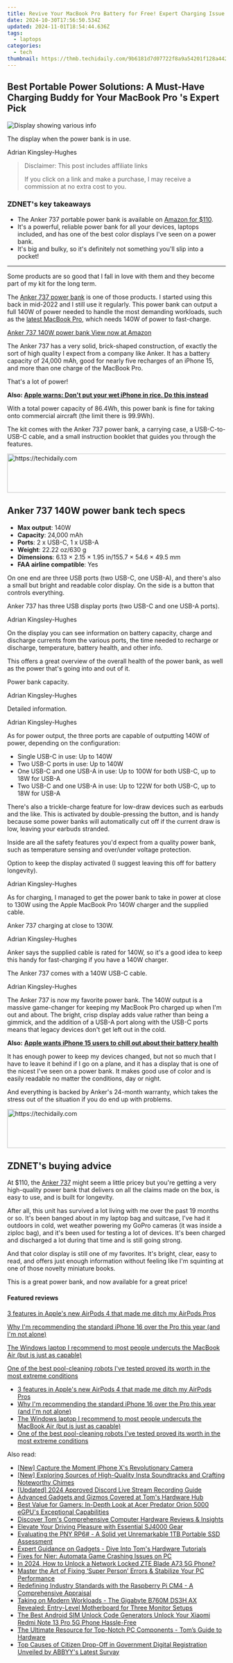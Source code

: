 ```yaml
---
title: Revive Your MacBook Pro Battery for Free! Expert Charging Issue Solutions on ZDNet
date: 2024-10-30T17:56:50.534Z
updated: 2024-11-01T18:54:44.636Z
tags:
  - laptops
categories:
  - tech
thumbnail: https://thmb.techidaily.com/9b6181d7d07722f8a9a54201f128a4424f9e657e4070376880c0b424223e6faa.jpg
---
```


## Best Portable Power Solutions: A Must-Have Charging Buddy for Your MacBook Pro 's Expert Pick

![Display showing various info](https://www.zdnet.com/a/img/resize/0cadce5d8cdb09e5ccaa426b129fc86aec2af3ab/2022/09/12/e449dbb5-1b91-469d-b90d-497973b220c3/img-8349-00-00-01-03-still001.jpg?auto=webp&width=1280)

The display when the power bank is in use.

Adrian Kingsley-Hughes

>  Disclaimer: This post includes affiliate links
>
>  If you click on a link and make a purchase, I may receive a commission at no extra cost to you.
>

### ZDNET's key takeaways

* The Anker 737 portable power bank is available on [Amazon for $110](https://buy.geni.us/Proxy.ashx?TSID=368250&GR%5FURL=https%3A%2F%2Fwww.amazon.com%2FAnker-PowerCore-Portable-Charger-Compatible%2Fdp%2FB09VPHVT2Z%3Ftag%3Dzd-buy-button-20%26ascsubtag%3D%5F%5FCOM%5FCLICK%5FID%5F%5F%7Ce41e374e-90e8-440f-9b5a-56dec8030be7%7Cdtp&dtb=1).
* It's a powerful, reliable power bank for all your devices, laptops included, and has one of the best color displays I've seen on a power bank.
* It's big and bulky, so it's definitely not something you'll slip into a pocket!

---

Some products are so good that I fall in love with them and they become part of my kit for the long term. 

The [Anker 737 power bank](https://buy.geni.us/Proxy.ashx?TSID=368250&GR%5FURL=https%3A%2F%2Fwww.amazon.com%2FAnker-PowerCore-Portable-Charger-Compatible%2Fdp%2FB09VPHVT2Z%2F%3Ftag%3Dzd-buy-button-20%26ascsubtag%3D%5F%5FCOM%5FCLICK%5FID%5F%5F%7Ce41e374e-90e8-440f-9b5a-56dec8030be7%7Cdtp&dtb=1) is one of those products. I started using this back in mid-2022 and I still use it regularly. This power bank can output a full 140W of power needed to handle the most demanding workloads, such as the [latest MacBook Pro](https://apple.sjv.io/c/159047/435031/7613?&sharedid=zdnet&partnerpropertyid=1980086&u=https%3A%2F%2Fwww.apple.com%2Fshop%2Fbuy-mac%2Fmacbook-pro&subId1=zd-%5F%5FCOM%5FCLICK%5FID%5F%5F-dtp), which needs 140W of power to fast-charge.

[Anker 737 140W power bank View now at Amazon](https://buy.geni.us/Proxy.ashx?TSID=368250&GR%5FURL=https%3A%2F%2Fwww.amazon.com%2FAnker-PowerCore-Portable-Charger-Compatible%2Fdp%2FB09VPHVT2Z%3Ftag%3Dzd-buy-button-20%26ascsubtag%3D%5F%5FCOM%5FCLICK%5FID%5F%5F%7Ce41e374e-90e8-440f-9b5a-56dec8030be7%7Cdtp&dtb=1)

The Anker 737 has a very solid, brick-shaped construction, of exactly the sort of high quality I expect from a company like Anker. It has a battery capacity of 24,000 mAh, good for nearly five recharges of an iPhone 15, and more than one charge of the MacBook Pro. 

That's a lot of power!

**Also: [Apple warns: Don't put your wet iPhone in rice. Do this instead](https://www.zdnet.com/article/apple-warns-dont-put-your-wet-iphone-in-rice-do-this-instead/)**

With a total power capacity of 86.4Wh, this power bank is fine for taking onto commercial aircraft (the limit there is 99.9Wh). 

The kit comes with the Anker 737 power bank, a carrying case, a USB-C-to-USB-C cable, and a small instruction booklet that guides you through the features. 

<!-- affiliate ads begin -->
<a href="https://aligracehair.sjv.io/c/5597632/2047351/19272" target="_top" id="2047351">
  <img src="//a.impactradius-go.com/display-ad/19272-2047351" border="0" alt="https://techidaily.com" width="728" height="90"/>
</a>
<img height="0" width="0" src="https://aligracehair.sjv.io/i/5597632/2047351/19272" style="position:absolute;visibility:hidden;" border="0" />
<!-- affiliate ads end -->

## Anker 737 140W power bank tech specs

* **Max output**: 140W
* **Capacity**: 24,000 mAh
* **Ports**: 2 x USB-C, 1 x USB-A
* **Weight**: 22.22 oz/630 g
* **Dimensions**: 6.13 × 2.15 × 1.95 in/155.7 × 54.6 × 49.5 mm
* **FAA airline compatible**: Yes

On one end are three USB ports (two USB-C, one USB-A), and there's also a small but bright and readable color display. On the side is a button that controls everything. 

Anker 737 has three USB display ports (two USB-C and one USB-A ports).

Adrian Kingsley-Hughes

On the display you can see information on battery capacity, charge and discharge currents from the various ports, the time needed to recharge or discharge, temperature, battery health, and other info. 

This offers a great overview of the overall health of the power bank, as well as the power that's going into and out of it. 

Power bank capacity.

Adrian Kingsley-Hughes

Detailed information.

Adrian Kingsley-Hughes

As for power output, the three ports are capable of outputting 140W of power, depending on the configuration: 

* Single USB-C in use: Up to 140W
* Two USB-C ports in use: Up to 140W
* One USB-C and one USB-A in use: Up to 100W for both USB-C, up to 18W for USB-A
* Two USB-C and one USB-A in use: Up to 122W for both USB-C, up to 18W for USB-A

There's also a trickle-charge feature for low-draw devices such as earbuds and the like. This is activated by double-pressing the button, and is handy because some power banks will automatically cut off if the current draw is low, leaving your earbuds stranded. 

Inside are all the safety features you'd expect from a quality power bank, such as temperature sensing and over/under voltage protection. 

Option to keep the display activated (I suggest leaving this off for battery longevity).

Adrian Kingsley-Hughes

As for charging, I managed to get the power bank to take in power at close to 130W using the Apple MacBook Pro 140W charger and the supplied cable. 

Anker 737 charging at close to 130W.

Adrian Kingsley-Hughes

Anker says the supplied cable is rated for 140W, so it's a good idea to keep this handy for fast-charging if you have a 140W charger. 

The Anker 737 comes with a 140W USB-C cable.

Adrian Kingsley-Hughes

The Anker 737 is now my favorite power bank. The 140W output is a massive game-changer for keeping my MacBook Pro charged up when I'm out and about. The bright, crisp display adds value rather than being a gimmick, and the addition of a USB-A port along with the USB-C ports means that legacy devices don't get left out in the cold. 

**Also:** [**Apple wants iPhone 15 users to chill out about their battery health**](https://www.zdnet.com/article/apple-wants-iphone-15-users-to-chill-out-about-their-battery-health/)

It has enough power to keep my devices changed, but not so much that I have to leave it behind if I go on a plane, and it has a display that is one of the nicest I've seen on a power bank. It makes good use of color and is easily readable no matter the conditions, day or night.

And everything is backed by Anker's 24-month warranty, which takes the stress out of the situation if you do end up with problems. 

<!-- affiliate ads begin -->
<a href="https://unicoeye.pxf.io/c/5597632/2134243/18498" target="_top" id="2134243">
  <img src="//a.impactradius-go.com/display-ad/18498-2134243" border="0" alt="https://techidaily.com" width="728" height="90"/>
</a>
<img height="0" width="0" src="https://unicoeye.pxf.io/i/5597632/2134243/18498" style="position:absolute;visibility:hidden;" border="0" />
<!-- affiliate ads end -->

## ZDNET's buying advice

At $110, the [Anker 737](https://buy.geni.us/Proxy.ashx?TSID=368250&GR%5FURL=https%3A%2F%2Fwww.amazon.com%2FAnker-PowerCore-Portable-Charger-Compatible%2Fdp%2FB09VPHVT2Z%2F%3Ftag%3Dzd-buy-button-20%26ascsubtag%3D%5F%5FCOM%5FCLICK%5FID%5F%5F%7Ce41e374e-90e8-440f-9b5a-56dec8030be7%7Cdtp&dtb=1) might seem a little pricey but you're getting a very high-quality power bank that delivers on all the claims made on the box, is easy to use, and is built for longevity. 

After all, this unit has survived a lot living with me over the past 19 months or so. It's been banged about in my laptop bag and suitcase, I've had it outdoors in cold, wet weather powering my GoPro cameras (it was inside a ziploc bag), and it's been used for testing a lot of devices. It's been charged and discharged a lot during that time and is still going strong.

And that color display is still one of my favorites. It's bright, clear, easy to read, and offers just enough information without feeling like I'm squinting at one of those novelty miniature books.

This is a great power bank, and now available for a great price!

#### Featured reviews

[3 features in Apple's new AirPods 4 that made me ditch my AirPods Pros](https://www.zdnet.com/article/3-features-in-apples-new-airpods-4-that-made-me-ditch-my-airpods-pros/ "3 features in Apple's new AirPods 4 that made me ditch my AirPods Pros")

[Why I'm recommending the standard iPhone 16 over the Pro this year (and I'm not alone)](https://www.zdnet.com/article/why-im-recommending-the-standard-iphone-16-over-the-pro-this-year-and-im-not-alone/ "Why I'm recommending the standard iPhone 16 over the Pro this year (and I'm not alone)")

[The Windows laptop I recommend to most people undercuts the MacBook Air (but is just as capable)](https://www.zdnet.com/article/the-windows-laptop-i-recommend-to-most-people-undercuts-the-macbook-air-but-is-just-as-capable/ "The Windows laptop I recommend to most people undercuts the MacBook Air (but is just as capable)")

[One of the best pool-cleaning robots I've tested proved its worth in the most extreme conditions](https://www.zdnet.com/article/one-of-the-best-pool-cleaning-robots-ive-tested-proved-its-worth-in-the-most-extreme-conditions/ "One of the best pool-cleaning robots I've tested proved its worth in the most extreme conditions")

* [3 features in Apple's new AirPods 4 that made me ditch my AirPods Pros](https://www.zdnet.com/article/3-features-in-apples-new-airpods-4-that-made-me-ditch-my-airpods-pros/ "3 features in Apple's new AirPods 4 that made me ditch my AirPods Pros")
* [Why I'm recommending the standard iPhone 16 over the Pro this year (and I'm not alone)](https://www.zdnet.com/article/why-im-recommending-the-standard-iphone-16-over-the-pro-this-year-and-im-not-alone/ "Why I'm recommending the standard iPhone 16 over the Pro this year (and I'm not alone)")
* [The Windows laptop I recommend to most people undercuts the MacBook Air (but is just as capable)](https://www.zdnet.com/article/the-windows-laptop-i-recommend-to-most-people-undercuts-the-macbook-air-but-is-just-as-capable/ "The Windows laptop I recommend to most people undercuts the MacBook Air (but is just as capable)")
* [One of the best pool-cleaning robots I've tested proved its worth in the most extreme conditions](https://www.zdnet.com/article/one-of-the-best-pool-cleaning-robots-ive-tested-proved-its-worth-in-the-most-extreme-conditions/ "One of the best pool-cleaning robots I've tested proved its worth in the most extreme conditions")

<ins class="adsbygoogle"
     style="display:block"
     data-ad-format="autorelaxed"
     data-ad-client="ca-pub-7571918770474297"
     data-ad-slot="1223367746"></ins>

<ins class="adsbygoogle"
     style="display:block"
     data-ad-client="ca-pub-7571918770474297"
     data-ad-slot="8358498916"
     data-ad-format="auto"
     data-full-width-responsive="true"></ins>

<span class="atpl-alsoreadstyle">Also read:</span>
<div><ul>
<li><a href="https://vp-tips.techidaily.com/new-capture-the-moment-iphone-xs-revolutionary-camera/"><u>[New] Capture the Moment IPhone X's Revolutionary Camera</u></a></li>
<li><a href="https://some-knowledge.techidaily.com/new-exploring-sources-of-high-quality-insta-soundtracks-and-crafting-noteworthy-chimes/"><u>[New] Exploring Sources of High-Quality Insta Soundtracks and Crafting Noteworthy Chimes</u></a></li>
<li><a href="https://on-screen-recording.techidaily.com/updated-2024-approved-discord-live-stream-recording-guide/"><u>[Updated] 2024 Approved Discord Live Stream Recording Guide</u></a></li>
<li><a href="https://hardware-reviews.techidaily.com/advanced-gadgets-and-gizmos-covered-at-toms-hardware-hub/"><u>Advanced Gadgets and Gizmos Covered at Tom's Hardware Hub</u></a></li>
<li><a href="https://hardware-reviews.techidaily.com/best-value-for-gamers-in-depth-look-at-acer-predator-orion-5000-egpus-exceptional-capabilities/"><u>Best Value for Gamers: In-Depth Look at Acer Predator Orion 5000 eGPU's Exceptional Capabilities</u></a></li>
<li><a href="https://hardware-reviews.techidaily.com/discover-toms-comprehensive-computer-hardware-reviews-and-insights/"><u>Discover Tom's Comprehensive Computer Hardware Reviews & Insights</u></a></li>
<li><a href="https://extra-information.techidaily.com/elevate-your-driving-pleasure-with-essential-sj4000-gear/"><u>Elevate Your Driving Pleasure with Essential SJ4000 Gear</u></a></li>
<li><a href="https://hardware-reviews.techidaily.com/evaluating-the-pny-rp6-a-solid-yet-unremarkable-1tb-portable-ssd-assessment/"><u>Evaluating the PNY RP6# - A Solid yet Unremarkable 1TB Portable SSD Assessment</u></a></li>
<li><a href="https://hardware-reviews.techidaily.com/expert-guidance-on-gadgets-dive-into-toms-hardware-tutorials/"><u>Expert Guidance on Gadgets - Dive Into Tom's Hardware Tutorials</u></a></li>
<li><a href="https://common-error.techidaily.com/fixes-for-nier-automata-game-crashing-issues-on-pc/"><u>Fixes for Nier: Automata Game Crashing Issues on PC</u></a></li>
<li><a href="https://unlock-android.techidaily.com/in-2024-how-to-unlock-a-network-locked-zte-blade-a73-5g-phone-by-drfone-android/"><u>In 2024, How to Unlock a Network Locked ZTE Blade A73 5G Phone?</u></a></li>
<li><a href="https://win-solutions.techidaily.com/master-the-art-of-fixing-super-person-errors-and-stabilize-your-pc-performance/"><u>Master the Art of Fixing ‘Super Person’ Errors & Stabilize Your PC Performance</u></a></li>
<li><a href="https://hardware-reviews.techidaily.com/redefining-industry-standards-with-the-raspberry-pi-cm4-a-comprehensive-appraisal/"><u>Redefining Industry Standards with the Raspberry Pi CM4 - A Comprehensive Appraisal</u></a></li>
<li><a href="https://hardware-reviews.techidaily.com/taking-on-modern-workloads-the-gigabyte-b760m-ds3h-ax-revealed-entry-level-motherboard-for-three-monitor-setups/"><u>Taking on Modern Workloads - The Gigabyte B760M DS3H AX Revealed: Entry-Level Motherboard for Three Monitor Setups</u></a></li>
<li><a href="https://sim-unlock.techidaily.com/the-best-android-sim-unlock-code-generators-unlock-your-xiaomi-redmi-note-13-pro-5g-phone-hassle-free-by-drfone-android/"><u>The Best Android SIM Unlock Code Generators Unlock Your Xiaomi Redmi Note 13 Pro 5G Phone Hassle-Free</u></a></li>
<li><a href="https://hardware-reviews.techidaily.com/the-ultimate-resource-for-top-notch-pc-components-toms-guide-to-hardware/"><u>The Ultimate Resource for Top-Notch PC Components - Tom’s Guide to Hardware</u></a></li>
<li><a href="https://solve-latest.techidaily.com/top-causes-of-citizen-drop-off-in-government-digital-registration-unveiled-by-abbyys-latest-survay/"><u>Top Causes of Citizen Drop-Off in Government Digital Registration Unveiled by ABBYY's Latest Survay</u></a></li>
</ul></div>


